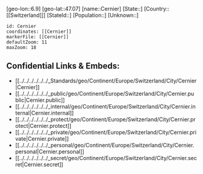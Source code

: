﻿---
location: [47.07,6.9]
mapzoom: [7,12] 
mapmarker: city 
type: City
tags:
- geo/City


SpocWebEntityId: 29530
isDeleted: false
confidential: public

---
[geo-lon::6.9]
[geo-lat::47.07]
[name::Cernier]
[State::]
[Country::[[Switzerland]]]
[StateId::]
[Population::]
[Unknown::]


```leaflet
id: Cernier
coordinates: [[Cernier]]
markerFile: [[Cernier]]
defaultZoom: 11 
maxZoom: 18
```


## Confidential Links & Embeds: 
- [[../../../../../../_Standards/geo/Continent/Europe/Switzerland/City/Cernier|Cernier]] 
- [[../../../../../../_public/geo/Continent/Europe/Switzerland/City/Cernier.public|Cernier.public]] 
- [[../../../../../../_internal/geo/Continent/Europe/Switzerland/City/Cernier.internal|Cernier.internal]] 
- [[../../../../../../_protect/geo/Continent/Europe/Switzerland/City/Cernier.protect|Cernier.protect]] 
- [[../../../../../../_private/geo/Continent/Europe/Switzerland/City/Cernier.private|Cernier.private]] 
- [[../../../../../../_personal/geo/Continent/Europe/Switzerland/City/Cernier.personal|Cernier.personal]] 
- [[../../../../../../_secret/geo/Continent/Europe/Switzerland/City/Cernier.secret|Cernier.secret]] 
